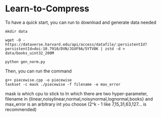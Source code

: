 # Learn-to-Compress
To have a quick start, you can run to download and generate data needed
```
mkdir data

wget -O - https://dataverse.harvard.edu/api/access/datafile/:persistentId?persistentId=doi:10.7910/DVN/JGVF9A/5YTV8K | zstd -d > data/books_uint32_200M

python gen_norm.py

```
Then, you can run the command
```
g++ piecewise.cpp -o piecewise
taskset -c mask ./piecewise -f filename -e max_error
```
mask is which cpu to stick to 
In which there are two hyper-parameter, filename in {linear,noisylinear,normal,noisynormal,lognormal,books}
and max_error is an arbitrary int you choose (2^k - 1 like 7,15,31,63,127... is recommended)

